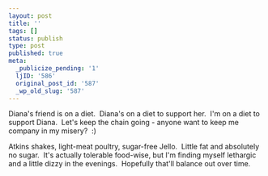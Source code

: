 ```yaml
---
layout: post
title: ''
tags: []
status: publish
type: post
published: true
meta:
  _publicize_pending: '1'
  ljID: '586'
  original_post_id: '587'
  _wp_old_slug: '587'
---
```

Diana's friend is on a diet.  Diana's on a diet to support her.  I'm on a diet to support Diana.  Let's keep the chain going - anyone want to keep me company in my misery?  :)

Atkins shakes, light-meat poultry, sugar-free Jello.  Little fat and absolutely no sugar.  It's actually tolerable food-wise, but I'm finding myself lethargic and a little dizzy in the evenings.  Hopefully that'll balance out over time.
